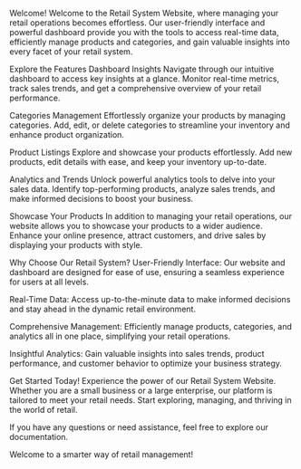 Welcome!
Welcome to the Retail System Website, where managing your retail operations becomes effortless. Our user-friendly interface and powerful dashboard provide you with the tools to access real-time data, efficiently manage products and categories, and gain valuable insights into every facet of your retail system.

Explore the Features
Dashboard Insights
Navigate through our intuitive dashboard to access key insights at a glance. Monitor real-time metrics, track sales trends, and get a comprehensive overview of your retail performance.

Categories Management
Effortlessly organize your products by managing categories. Add, edit, or delete categories to streamline your inventory and enhance product organization.

Product Listings
Explore and showcase your products effortlessly. Add new products, edit details with ease, and keep your inventory up-to-date.

Analytics and Trends
Unlock powerful analytics tools to delve into your sales data. Identify top-performing products, analyze sales trends, and make informed decisions to boost your business.

Showcase Your Products
In addition to managing your retail operations, our website allows you to showcase your products to a wider audience. Enhance your online presence, attract customers, and drive sales by displaying your products with style.

Why Choose Our Retail System?
User-Friendly Interface: Our website and dashboard are designed for ease of use, ensuring a seamless experience for users at all levels.

Real-Time Data: Access up-to-the-minute data to make informed decisions and stay ahead in the dynamic retail environment.

Comprehensive Management: Efficiently manage products, categories, and analytics all in one place, simplifying your retail operations.

Insightful Analytics: Gain valuable insights into sales trends, product performance, and customer behavior to optimize your business strategy.

Get Started Today!
Experience the power of our Retail System Website. Whether you are a small business or a large enterprise, our platform is tailored to meet your retail needs. Start exploring, managing, and thriving in the world of retail.

If you have any questions or need assistance, feel free to explore our documentation.

Welcome to a smarter way of retail management!
